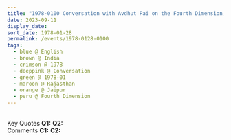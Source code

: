 ```yaml
---
title: "1978-0100 Conversation with Avdhut Pai on the Fourth Dimension, Jaipur, Rajasthan, India (other month 0200)"
date: 2023-09-11
display_date: 
sort_date: 1978-01-28
permalink: /events/1978-0128-0100
tags:
  - blue @ English
  - brown @ India
  - crimson @ 1978
  - deeppink @ Conversation
  - green @ 1978-01
  - maroon @ Rajasthan
  - orange @ Jaipur
  - peru @ Fourth Dimension
---
```


<br>

<wave-list>
  <list-title color="DarkSeaGreen" width="55">Key Quotes</list-title>
  <list-item color="BlanchedAlmond" width="280"><b>Q1:</b> <i></i></list-item>
  <list-item color="Lavender" width="280"><b>Q2:</b> <i></i></list-item>
</wave-list>

<br>

<wave-list>
  <list-title color="DarkSeaGreen" width="55">Comments</list-title>
  <list-item color="BlanchedAlmond" width="280"><b>C1:</b> <i></i></list-item>
  <list-item color="Lavender" width="280"><b>C2:</b> <i></i></list-item>
</wave-list>